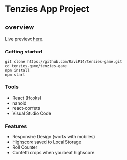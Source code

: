 # Tenzies App Project

## overview

Live preview: <a href="https://ravip14.github.io/tenzies-game/">here</a>.

### Getting started

```
git clone https://github.com/RaviP14/tenzies-game.git
cd tenzies-game/tenzies-game
npm install
npm start
```

### Tools

- React (Hooks)
- nanoid
- react-confetti
- Visual Studio Code

### Features

- Responsive Design (works with mobiles)
- Highscore saved to Local Storage
- Roll Counter
- Confetti drops when you beat highscore.
